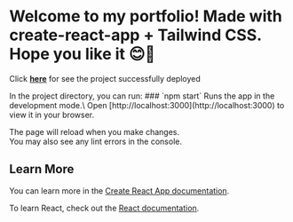 <h1>Welcome to my portfolio! Made with create-react-app + Tailwind CSS. Hope you like it 😊👋</h1>


<p>Click <strong><a href="https://portfolio-joacobolzon.vercel.app/" target="_blank">here</a></strong> for see the project successfully deployed 

<p>In the project directory, you can run:
### `npm start`
Runs the app in the development mode.\
Open [http://localhost:3000](http://localhost:3000) to view it in your browser.

The page will reload when you make changes.\
You may also see any lint errors in the console.


## Learn More

You can learn more in the [Create React App documentation](https://facebook.github.io/create-react-app/docs/getting-started).

To learn React, check out the [React documentation](https://reactjs.org/).

</p>
 
 
